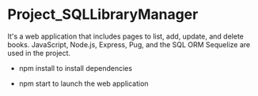 # Project_SQLLibraryManager
 It's  a web application that includes pages to list, add, update, and delete books. JavaScript, Node.js, Express, Pug, and the SQL ORM Sequelize are used in the project.

 - npm install
 to install dependencies

 - npm start
 to launch the web application 



